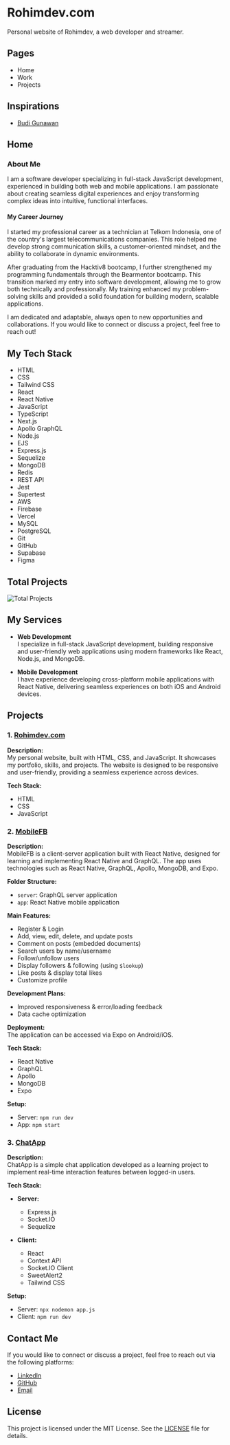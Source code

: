 # Rohimdev.com

Personal website of Rohimdev, a web developer and streamer.

## Pages

- Home
- Work
- Projects

## Inspirations

- [Budi Gunawan](https://www.budigunawan.com/)

## Home

### About Me

I am a software developer specializing in full-stack JavaScript development, experienced in building both web and mobile applications. I am passionate about creating seamless digital experiences and enjoy transforming complex ideas into intuitive, functional interfaces.

#### My Career Journey

I started my professional career as a technician at Telkom Indonesia, one of the country's largest telecommunications companies. This role helped me develop strong communication skills, a customer-oriented mindset, and the ability to collaborate in dynamic environments.

After graduating from the Hacktiv8 bootcamp, I further strengthened my programming fundamentals through the Bearmentor bootcamp. This transition marked my entry into software development, allowing me to grow both technically and professionally. My training enhanced my problem-solving skills and provided a solid foundation for building modern, scalable applications.

I am dedicated and adaptable, always open to new opportunities and collaborations. If you would like to connect or discuss a project, feel free to reach out!

## My Tech Stack

- HTML
- CSS
- Tailwind CSS
- React
- React Native
- JavaScript
- TypeScript
- Next.js
- Apollo GraphQL
- Node.js
- EJS
- Express.js
- Sequelize
- MongoDB
- Redis
- REST API
- Jest
- Supertest
- AWS
- Firebase
- Vercel
- MySQL
- PostgreSQL
- Git
- GitHub
- Supabase
- Figma

## Total Projects

![Total Projects](https://img.shields.io/badge/Total%20Projects-3-blue?style=flat-square&logo=github)

## My Services

- **Web Development**  
   I specialize in full-stack JavaScript development, building responsive and user-friendly web applications using modern frameworks like React, Node.js, and MongoDB.

- **Mobile Development**  
   I have experience developing cross-platform mobile applications with React Native, delivering seamless experiences on both iOS and Android devices.

## Projects

### 1. [Rohimdev.com](https://rohimdev.com)

**Description:**  
My personal website, built with HTML, CSS, and JavaScript. It showcases my portfolio, skills, and projects. The website is designed to be responsive and user-friendly, providing a seamless experience across devices.

**Tech Stack:**

- HTML
- CSS
- JavaScript

### 2. [MobileFB](https://github.com/tobangado69/Mobile-FB)

**Description:**  
MobileFB is a client-server application built with React Native, designed for learning and implementing React Native and GraphQL. The app uses technologies such as React Native, GraphQL, Apollo, MongoDB, and Expo.

**Folder Structure:**

- `server`: GraphQL server application
- `app`: React Native mobile application

**Main Features:**

- Register & Login
- Add, view, edit, delete, and update posts
- Comment on posts (embedded documents)
- Search users by name/username
- Follow/unfollow users
- Display followers & following (using `$lookup`)
- Like posts & display total likes
- Customize profile

**Development Plans:**

- Improved responsiveness & error/loading feedback
- Data cache optimization

**Deployment:**  
The application can be accessed via Expo on Android/iOS.

**Tech Stack:**

- React Native
- GraphQL
- Apollo
- MongoDB
- Expo

**Setup:**

- Server: `npm run dev`
- App: `npm start`

### 3. [ChatApp](https://github.com/tobangado69/ChatApp)

**Description:**  
ChatApp is a simple chat application developed as a learning project to implement real-time interaction features between logged-in users.

**Tech Stack:**

- **Server:**

  - Express.js
  - Socket.IO
  - Sequelize

- **Client:**
  - React
  - Context API
  - Socket.IO Client
  - SweetAlert2
  - Tailwind CSS

**Setup:**

- Server: `npx nodemon app.js`
- Client: `npm run dev`

## Contact Me

If you would like to connect or discuss a project, feel free to reach out via the following platforms:

- [LinkedIn](https://www.linkedin.com/in/tobangado/)
- [GitHub](https://github.com/tobangado69)
- [Email](mailto:rohimjoy70@gmail.com)

## License

This project is licensed under the MIT License. See the [LICENSE](LICENSE) file for details.

```

```
